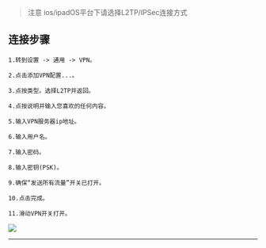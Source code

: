 > 注意
> ios/ipadOS平台下请选择L2TP/IPSec连接方式


## 连接步骤

```
1.转到设置 -> 通用 -> VPN。

2.点击添加VPN配置...。

3.点按类型。选择L2TP并返回。

4.点按说明并输入您喜欢的任何内容。

5.输入VPN服务器ip地址。

6.输入用户名。

7.输入密码。

8.输入密钥(PSK)。

9.确保“发送所有流量”开关已打开。

10.点击完成。

11.滑动VPN开关打开。
```

<p><img src="https://cdn.usfom.com/images/ios.jpg"></p>

-------------------------------------------------------------------------------

